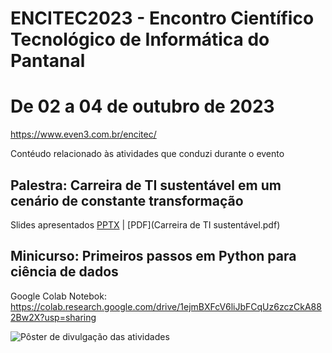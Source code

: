 # ENCITEC2023 - Encontro Científico Tecnológico de Informática do Pantanal
# De 02 a 04 de outubro de 2023
https://www.even3.com.br/encitec/

Contéudo relacionado às atividades que conduzi durante o evento

## Palestra: Carreira de TI sustentável em um cenário de constante transformação
Slides apresentados [PPTX](https://github.com/Andreiwid/ENCITEC2023/blob/5d723e45e96f13f1b4ed4b546e51cb96f517fcdd/Carreira%20de%20TI%20sustent%C3%A1vel.pptx) | [PDF](Carreira de TI sustentável.pdf)

## Minicurso: Primeiros passos em Python para ciência de dados
Google Colab Notebok: https://colab.research.google.com/drive/1ejmBXFcV6liJbFCqUz6zczCkA882Bw2X?usp=sharing

![Pôster de divulgação das atividades]([https://github.com/[username]/[reponame]/blob/[branch]/image.jpg?raw=true](https://github.com/Andreiwid/ENCITEC2023/blob/21bb07a638d8ae8f308587424450d31c8d15c86d/encitec-andreiwid-poster.jpg)https://github.com/Andreiwid/ENCITEC2023/blob/21bb07a638d8ae8f308587424450d31c8d15c86d/encitec-andreiwid-poster.jpg)

